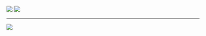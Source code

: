 ![](https://nirzak-streak-stats.vercel.app/?user=harmonyzt&theme=midnight_purple&hide_border=true) ![](https://github-readme-stats.vercel.app/api/top-langs/?username=harmonyzt&theme=midnight-purple&hide_border=true&include_all_commits=true&count_private=true&layout=compact)

---
[![](https://visitcount.itsvg.in/api?id=harmonyzt&icon=2&color=5)](https://visitcount.itsvg.in)

